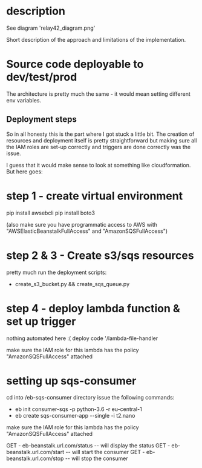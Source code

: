 # description
See diagram 'relay42_diagram.png' 

Short description of the approach and limitations of the implementation.


# Source code deployable to dev/test/prod
The architecture is pretty much the same - it would mean setting different env variables.

## Deployment steps
So in all honesty this is the part where I got stuck a little bit. 
The creation of resources and deployment itself is pretty straightforward but making sure all the 
IAM roles are set-up correctly and triggers are done correctly was the issue.

I guess that it would make sense to look at something like cloudformation.
But here goes: 
# step 1 - create virtual environment

pip install awsebcli
pip install boto3

(also make sure you have programmatic access to AWS with "AWSElasticBeanstalkFullAccess" and "AmazonSQSFullAccess")

# step 2 & 3 - Create s3/sqs resources 
pretty much run the deployment scripts: 
- create_s3_bucket.py && create_sqs_queue.py

# step 4 - deploy lambda function & set up trigger
nothing automated here :( 
deploy code '/lambda-file-handler

make sure the IAM role for this lambda has the policy "AmazonSQSFullAccess" attached

# setting up sqs-consumer
cd into /eb-sqs-consumer directory
issue the following commands:
- eb init consumer-sqs -p python-3.6 -r eu-central-1
- eb create sqs-consumer-app --single -i t2.nano

make sure the IAM role for this lambda has the policy "AmazonSQSFullAccess" attached

GET - eb-beanstalk.url.com/status -- will display the status
GET - eb-beanstalk.url.com/start -- will start the consumer
GET - eb-beanstalk.url.com/stop -- will stop the consumer
